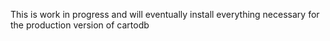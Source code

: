 This is work in progress and will eventually install everything necessary for the production version of cartodb

